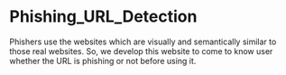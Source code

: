 # Phishing_URL_Detection
Phishers use the websites which are visually and semantically similar to those real websites. So, we develop this website to come to know user whether the URL is phishing or not before using it.
